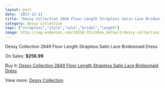 ```yaml
---
layout: post
date: '2017-12-21'
title: "Dessy Collection 2849 Floor Length Strapless Satin Lace Bridesmaid Dress"
category: Dessy Collection
tags: ["strapless","style","sale","bridal","length"]
image: http://img.eudances.com/10318-thickbox_default/dessy-collection-2849-floor-length-strapless-satin-lace-bridesmaid-dress.jpg
---
```

Dessy Collection 2849 Floor Length Strapless Satin Lace Bridesmaid Dress

On Sales: **$256.99**
<a href="https://www.eudances.com/en/dessy-collection/3366-dessy-collection-2849-floor-length-strapless-satin-lace-bridesmaid-dress.html"><amp-img layout="responsive" width="600" height="600" src="//img.eudances.com/10318-thickbox_default/dessy-collection-2849-floor-length-strapless-satin-lace-bridesmaid-dress.jpg" alt="Dessy Collection 2849 Floor Length Strapless Satin Lace Bridesmaid Dress 0" /></a>
<a href="https://www.eudances.com/en/dessy-collection/3366-dessy-collection-2849-floor-length-strapless-satin-lace-bridesmaid-dress.html"><amp-img layout="responsive" width="600" height="600" src="//img.eudances.com/10321-thickbox_default/dessy-collection-2849-floor-length-strapless-satin-lace-bridesmaid-dress.jpg" alt="Dessy Collection 2849 Floor Length Strapless Satin Lace Bridesmaid Dress 1" /></a>
<a href="https://www.eudances.com/en/dessy-collection/3366-dessy-collection-2849-floor-length-strapless-satin-lace-bridesmaid-dress.html"><amp-img layout="responsive" width="600" height="600" src="//img.eudances.com/10320-thickbox_default/dessy-collection-2849-floor-length-strapless-satin-lace-bridesmaid-dress.jpg" alt="Dessy Collection 2849 Floor Length Strapless Satin Lace Bridesmaid Dress 2" /></a>
<a href="https://www.eudances.com/en/dessy-collection/3366-dessy-collection-2849-floor-length-strapless-satin-lace-bridesmaid-dress.html"><amp-img layout="responsive" width="600" height="600" src="//img.eudances.com/10319-thickbox_default/dessy-collection-2849-floor-length-strapless-satin-lace-bridesmaid-dress.jpg" alt="Dessy Collection 2849 Floor Length Strapless Satin Lace Bridesmaid Dress 3" /></a>

Buy it: [Dessy Collection 2849 Floor Length Strapless Satin Lace Bridesmaid Dress](https://www.eudances.com/en/dessy-collection/3366-dessy-collection-2849-floor-length-strapless-satin-lace-bridesmaid-dress.html "Dessy Collection 2849 Floor Length Strapless Satin Lace Bridesmaid Dress")

View more: [Dessy Collection](https://www.eudances.com/en/60-Dessy-Collection "Dessy Collection")